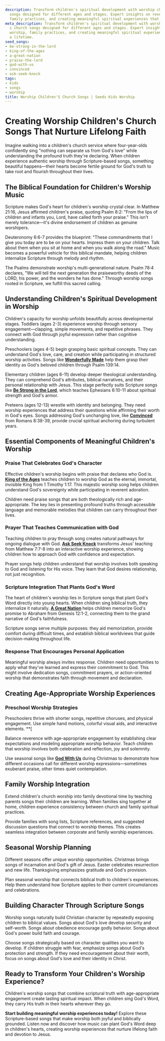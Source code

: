 ```yaml
---
description: Transform children's spiritual development with worship children s church
  songs designed for different ages and stages. Expert insights on reverent worship,
  family practices, and creating meaningful spiritual experiences that last a lifetime.
meta_description: Transform children's spiritual development with worship children
  s church songs designed for different ages and stages. Expert insights on reverent
  worship, family practices, and creating meaningful spiritual experiences that last
  a lifetime.
seed_songs:
- be-strong-in-the-lord
- king-of-the-ages
- a-great-nation
- praise-the-lord
- god-with-us
- convinced
- ask-seek-knock
tags:
- kids
- songs
- worship
title: Worship Children'S Church Songs | Seeds Kids Worship
---
```

# Creating Worship Children's Church Songs That Nurture Lifelong Faith

Imagine walking into a children's church service where four-year-olds confidently sing "nothing can separate us from God's love" while understanding the profound truth they're declaring. When children experience authentic worship through Scripture-based songs, something beautiful happens—their hearts become fertile ground for God's truth to take root and flourish throughout their lives.

## The Biblical Foundation for Children's Worship Music

Scripture makes God's heart for children's worship crystal clear. In Matthew 21:16, Jesus affirmed children's praise, quoting Psalm 8:2: "From the lips of children and infants you, Lord, have called forth your praise." This isn't merely tolerance—it's divine endorsement of children as genuine worshipers.

Deuteronomy 6:6-7 provides the blueprint: "These commandments that I give you today are to be on your hearts. Impress them on your children. Talk about them when you sit at home and when you walk along the road." Music becomes a powerful vehicle for this biblical mandate, helping children internalize Scripture through melody and rhythm.

The Psalms demonstrate worship's multi-generational nature. Psalm 78:4 declares, "We will tell the next generation the praiseworthy deeds of the LORD, his power, and the wonders he has done." Through worship songs rooted in Scripture, we fulfill this sacred calling.

## Understanding Children's Spiritual Development in Worship

Children's capacity for worship unfolds beautifully across developmental stages. Toddlers (ages 2-3) experience worship through sensory engagement—clapping, simple movements, and repetitive phrases. They connect with God through joyful expression rather than cognitive understanding.

Preschoolers (ages 4-5) begin grasping basic spiritual concepts. They can understand God's love, care, and creation while participating in structured worship activities. Songs like **[Wonderfully Made](https://seedskidsworship.com/product/wonderfully-made-psalm-13914-2/)** help them grasp their identity as God's beloved children through Psalm 139:14.

Elementary children (ages 6-11) develop deeper theological understanding. They can comprehend God's attributes, biblical narratives, and their personal relationship with Jesus. This stage perfectly suits Scripture songs like **[Be Strong in the Lord](https://seedskidsworship.com/product/be-strong-in-the-lord-ephesians-610-11-2/)**, which teaches Ephesians 6:10-11 about spiritual strength and God's armor.

Preteens (ages 12-13) wrestle with identity and belonging. They need worship experiences that address their questions while affirming their worth in God's eyes. Songs addressing God's unchanging love, like **[Convinced](https://seedskidsworship.com/product/convinced-romans-838-39-3/)** from Romans 8:38-39, provide crucial spiritual anchoring during turbulent years.

## Essential Components of Meaningful Children's Worship

### Praise That Celebrates God's Character

Effective children's worship begins with praise that declares who God is. **[King of the Ages](https://seedskidsworship.com/product/king-of-the-ages-1-timothy-117/)** teaches children to worship God as the eternal, immortal, invisible King from 1 Timothy 1:17. This majestic worship song helps children understand God's sovereignty while participating in reverent adoration.

Children need praise songs that are both theologically rich and age-appropriate. The key lies in presenting profound truths through accessible language and memorable melodies that children can carry throughout their lives.

### Prayer That Teaches Communication with God

Teaching children to pray through song creates natural pathways for ongoing dialogue with God. **[Ask Seek Knock](https://seedskidsworship.com/product/ask-seek-knock-matthew-77-8-2/)** transforms Jesus' teaching from Matthew 7:7-8 into an interactive worship experience, showing children how to approach God with confidence and expectation.

Prayer songs help children understand that worship involves both speaking to God and listening for His voice. They learn that God desires relationship, not just recognition.

### Scripture Integration That Plants God's Word

The heart of children's worship lies in Scripture songs that plant God's Word directly into young hearts. When children sing biblical truth, they internalize it naturally. **[A Great Nation](https://seedskidsworship.com/product/a-great-nation-genesis-121-2/)** helps children memorize God's promise to Abraham from Genesis 12:1-2, connecting them to the grand narrative of God's faithfulness.

Scripture songs serve multiple purposes: they aid memorization, provide comfort during difficult times, and establish biblical worldviews that guide decision-making throughout life.

### Response That Encourages Personal Application

Meaningful worship always invites response. Children need opportunities to apply what they've learned and express their commitment to God. This might involve dedication songs, commitment prayers, or action-oriented worship that demonstrates faith through movement and declaration.

## Creating Age-Appropriate Worship Experiences

### Preschool Worship Strategies

Preschoolers thrive with shorter songs, repetitive choruses, and physical engagement. Use simple hand motions, colorful visual aids, and interactive elements. **[

Balance reverence with age-appropriate engagement by establishing clear expectations and modeling appropriate worship behavior. Teach children that worship involves both celebration and reflection, joy and solemnity.

Use seasonal songs like **[God With Us](https://seedskidsworship.com/product/god-with-us-matthew-118-24/)** during Christmas to demonstrate how different occasions call for different worship expressions—sometimes exuberant praise, other times quiet contemplation.

## Family Worship Integration

Extend children's church worship into family devotional time by teaching parents songs their children are learning. When families sing together at home, children experience consistency between church and family spiritual practices.

Provide families with song lists, Scripture references, and suggested discussion questions that connect to worship themes. This creates seamless integration between corporate and family worship experiences.

## Seasonal Worship Planning

Different seasons offer unique worship opportunities. Christmas brings songs of incarnation and God's gift of Jesus. Easter celebrates resurrection and new life. Thanksgiving emphasizes gratitude and God's provision.

Plan seasonal worship that connects biblical truth to children's experiences. Help them understand how Scripture applies to their current circumstances and celebrations.

## Building Character Through Scripture Songs

Worship songs naturally build Christian character by repeatedly exposing children to biblical values. Songs about God's love develop security and self-worth. Songs about obedience encourage godly behavior. Songs about God's power build faith and courage.

Choose songs strategically based on character qualities you want to develop. If children struggle with fear, emphasize songs about God's protection and strength. If they need encouragement about their worth, focus on songs about God's love and their identity in Christ.

## Ready to Transform Your Children's Worship Experience?

Children's worship songs that combine scriptural truth with age-appropriate engagement create lasting spiritual impact. When children sing God's Word, they carry His truth in their hearts wherever they go.

**Start building meaningful worship experiences today!** Explore these Scripture-based songs that make worship both joyful and biblically grounded. Listen now and discover how music can plant God's Word deep in children's hearts, creating worship experiences that nurture lifelong faith and devotion to Jesus.

<script type="application/ld+json">
{
  "@context": "https://schema.org",
  "@type": "Article",
  "headline": "Worship Children S Church Songs",
  "author": {
    "@type": "Organization",
    "name": "Seeds Kids Worship"
  },
  "publisher": {
    "@type": "Organization",
    "name": "Seeds Kids Worship",
    "logo": {
      "@type": "ImageObject",
      "url": "https://seedskidsworship.com/logo.png"
    }
  },
  "datePublished": "2025-09-08T13:40:53.597921",
  "dateModified": "2025-09-08T13:40:53.597948",
  "description": "Transform children's spiritual development with worship children s church songs designed for different ages and stages. Expert insights on reverent worship, fam",
  "mainEntityOfPage": {
    "@type": "WebPage",
    "@id": "https://seedskidsworship.com/activities/worship-children-s-church-songs/"
  }
}
</script>

<script type="application/ld+json">
{
  "@context": "https://schema.org",
  "@type": "Product",
  "name": "Be Strong in the Lord",
  "description": "A song about spiritual strength and putting on God's armor",
  "url": "https://seedskidsworship.com/product/be-strong-in-the-lord-ephesians-610-11-2/",
  "brand": {
    "@type": "Brand",
    "name": "Seeds Kids Worship"
  },
  "category": "Children's Christian Music",
  "album": "The Armor of God"
}
</script>

<script type="application/ld+json">
{
  "@context": "https://schema.org",
  "@type": "Product",
  "name": "King of the Ages",
  "description": "A majestic worship song declaring God as the eternal King",
  "url": "https://seedskidsworship.com/product/king-of-the-ages-1-timothy-117/",
  "brand": {
    "@type": "Brand",
    "name": "Seeds Kids Worship"
  },
  "category": "Children's Christian Music",
  "album": "Sing God's Word"
}
</script>

<script type="application/ld+json">
{
  "@context": "https://schema.org",
  "@type": "Product",
  "name": "A Great Nation",
  "description": "Scripture-based worship song helping children memorize God's promise to Abraham about making him into a great nation",
  "url": "https://seedskidsworship.com/product/a-great-nation-genesis-121-2/",
  "brand": {
    "@type": "Brand",
    "name": "Seeds Kids Worship"
  },
  "category": "Children's Christian Music",
